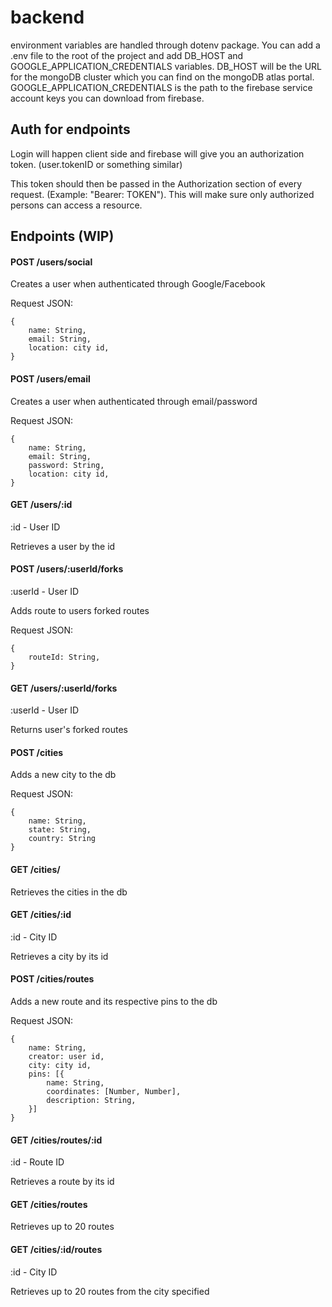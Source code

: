 # backend

environment variables are handled through dotenv package. You can add a .env file to the root of the project and add DB_HOST and GOOGLE_APPLICATION_CREDENTIALS variables. DB_HOST will be the URL for the mongoDB cluster which you can find on the mongoDB atlas portal. GOOGLE_APPLICATION_CREDENTIALS is the path to the firebase service account keys you can download from firebase.

## Auth for endpoints
Login will happen client side and firebase will give you an authorization token. (user.tokenID or something similar)

This token should then be passed in the Authorization section of every request. (Example: "Bearer: TOKEN"). This will make sure only authorized persons can access a resource.

## Endpoints (WIP)

#### POST /users/social
Creates a user when authenticated through Google/Facebook

Request JSON:
```
{ 
    name: String,
    email: String,
    location: city id,
} 
```

#### POST /users/email
Creates a user when authenticated through email/password

Request JSON:
```
{ 
    name: String,
    email: String,
    password: String,
    location: city id,
} 
```

#### GET /users/:id
:id - User ID

Retrieves a user by the id

#### POST /users/:userId/forks
:userId - User ID

Adds route to users forked routes

Request JSON:
```
{ 
    routeId: String,
} 
```

#### GET /users/:userId/forks
:userId - User ID

Returns user's forked routes

#### POST /cities
Adds a new city to the db

Request JSON:
```
{
    name: String, 
    state: String,
    country: String
} 
```

#### GET /cities/
Retrieves the cities in the db

#### GET /cities/:id
:id - City ID

Retrieves a city by its id

#### POST /cities/routes
Adds a new route and its respective pins to the db

Request JSON:
```
{
    name: String,
    creator: user id,
    city: city id,
    pins: [{
        name: String,
        coordinates: [Number, Number],
        description: String,
    }]
} 
```

#### GET /cities/routes/:id
:id - Route ID

Retrieves a route by its id

#### GET /cities/routes
Retrieves up to 20 routes

#### GET /cities/:id/routes
:id - City ID

Retrieves up to 20 routes from the city specified

